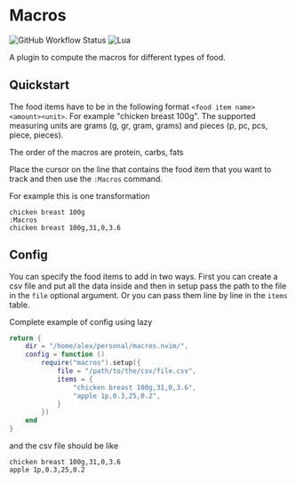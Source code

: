 # Macros

![GitHub Workflow Status](https://img.shields.io/github/actions/workflow/status/alexjercan/macros.nvim/lint-test.yml?branch=main&style=for-the-badge)
![Lua](https://img.shields.io/badge/Made%20with%20Lua-blueviolet.svg?style=for-the-badge&logo=lua)

A plugin to compute the macros for different types of food.

## Quickstart

The food items have to be in the following format `<food item name>
<amount><unit>`. For example "chicken breast 100g". The supported measuring
units are grams (g, gr, gram, grams) and pieces (p, pc, pcs, piece, pieces).

The order of the macros are protein, carbs, fats

Place the cursor on the line that contains the food item that you want to track
and then use the `:Macros` command.

For example this is one transformation

```
chicken breast 100g
:Macros
chicken breast 100g,31,0,3.6
```

## Config

You can specify the food items to add in two ways. First you can create a csv
file and put all the data inside and then in setup pass the path to the file in
the `file` optional argument. Or you can pass them line by line in the `items`
table.

Complete example of config using lazy

```lua
return {
    dir = "/home/alex/personal/macros.nvim/",
    config = function ()
        require("macros").setup({
            file = "/path/to/the/csv/file.csv",
            items = {
                "chicken breast 100g,31,0,3.6",
                "apple 1p,0.3,25,0.2",
            }
        })
    end
}
```

and the csv file should be like

```csv
chicken breast 100g,31,0,3.6
apple 1p,0.3,25,0.2
```
